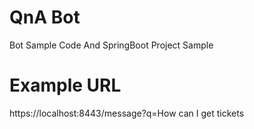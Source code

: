 # QnA Bot
Bot Sample Code And SpringBoot Project Sample

# Example URL 
https://localhost:8443/message?q=How can I get tickets
